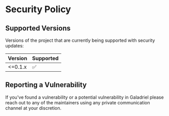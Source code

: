# Security Policy

## Supported Versions

Versions of the project that are currently being supported with security updates:

| Version | Supported |
|--|--|
| <=0.1.x | ✅ |


## Reporting a Vulnerability

If you've found a vulnerability or a potential vulnerability in Galadriel please reach out to any of the maintainers using any private communication channel at your discretion.